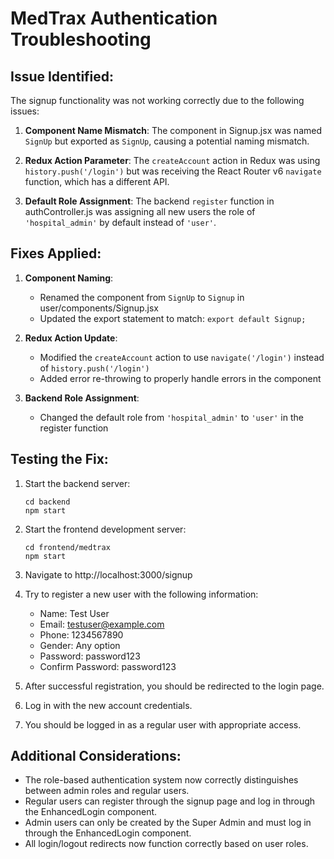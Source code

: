 # MedTrax Authentication Troubleshooting

## Issue Identified:
The signup functionality was not working correctly due to the following issues:

1. **Component Name Mismatch**: The component in Signup.jsx was named `SignUp` but exported as `SignUp`, causing a potential naming mismatch.

2. **Redux Action Parameter**: The `createAccount` action in Redux was using `history.push('/login')` but was receiving the React Router v6 `navigate` function, which has a different API.

3. **Default Role Assignment**: The backend `register` function in authController.js was assigning all new users the role of `'hospital_admin'` by default instead of `'user'`.

## Fixes Applied:

1. **Component Naming**:
   - Renamed the component from `SignUp` to `Signup` in user/components/Signup.jsx
   - Updated the export statement to match: `export default Signup;`

2. **Redux Action Update**:
   - Modified the `createAccount` action to use `navigate('/login')` instead of `history.push('/login')`
   - Added error re-throwing to properly handle errors in the component

3. **Backend Role Assignment**:
   - Changed the default role from `'hospital_admin'` to `'user'` in the register function

## Testing the Fix:

1. Start the backend server:
   ```
   cd backend
   npm start
   ```

2. Start the frontend development server:
   ```
   cd frontend/medtrax
   npm start
   ```

3. Navigate to http://localhost:3000/signup

4. Try to register a new user with the following information:
   - Name: Test User
   - Email: testuser@example.com
   - Phone: 1234567890
   - Gender: Any option
   - Password: password123
   - Confirm Password: password123

5. After successful registration, you should be redirected to the login page.

6. Log in with the new account credentials.

7. You should be logged in as a regular user with appropriate access.

## Additional Considerations:

- The role-based authentication system now correctly distinguishes between admin roles and regular users.
- Regular users can register through the signup page and log in through the EnhancedLogin component.
- Admin users can only be created by the Super Admin and must log in through the EnhancedLogin component.
- All login/logout redirects now function correctly based on user roles.
